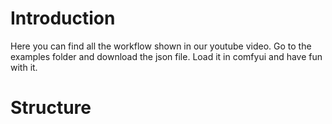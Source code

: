 # Introduction
Here you can find all the workflow shown in our youtube video. Go to the examples folder and download the json file. Load it in comfyui and have fun with it.

# Structure
